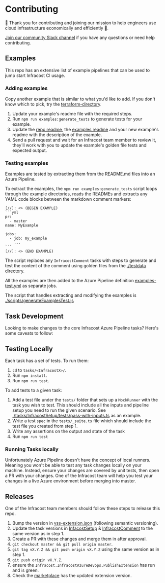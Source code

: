 # Contributing

🙌 Thank you for contributing and joining our mission to help engineers use cloud infrastructure economically and efficiently 🚀.

[Join our community Slack channel](https://www.infracost.io/community-chat) if you have any questions or need help contributing.

## Examples

This repo has an extensive list of example pipelines that can be used to jump start Infracost CI usage. 

### Adding examples

Copy another example that is similar to what you'd like to add. If you don't know which to pick, try the [terraform-directory](./examples/terraform-directory).

1. Update your example's readme file with the required steps.
2. Run `npm run examples:generate_tests` to generate tests for your example.
3. Update the [repo readme](README.md), the [examples readme](./examples/README.md) and your new example's readme with the description of the example.
4. Send a pull request and wait for an Infracost team member to review it, they'll work with you to update the example's golden file tests and expected output.

### Testing examples

Examples are tested by extracting them from the README.md files into an Azure Pipeline.

To extract the examples, the `npm run examples:generate_tests` script loops through the example directories, reads the READMEs and extracts any YAML code blocks between the markdown comment markers:

````
[//]: <> (BEGIN EXAMPLE)
```yml
pr:
  - master
name: MyExample

jobs:
  - job: my_example
    ...
```
[//]: <> (END EXAMPLE)
````

The script replaces any `InfracostComment` tasks with steps to generate and test the content of the comment using golden files from the [./testdata](./testdata) directory.

All the examples are then added to the  Azure Pipeline definition [examples-test.yml](./.azure/pipelines/examples-test.yml) as separate jobs.

The script that handles extracting and modifying the examples is [./scripts/generateExamplesTest.js](./scripts/generateExamplesTests.js)

## Task Development

Looking to make changes to the core Infracost Azure Pipeline tasks? Here's some caveats to follow:

## Testing Locally

Each task has a set of tests. To run them:

1. `cd` to `tasks/<InfracostX>/`.
2. Run `npm install`.
3. Run `npm run test`.

To add tests to a given task:

1. Add a test file under the `tests/` folder that sets up a `MockRunner` with the task you wish to test. This should include all the inputs and pipeline setup you need to run the given scenario. See [./tasks/InfracostSetup/tests/pass-with-inputs.ts](./tasks/InfracostSetup/tests/pass-with-inputs.ts) as an example.
2. Write a test `spec` in the `tests/_suite.ts` file which should include the test file you created from step 1.
3. Write any assertions on the output and state of the task
4. Run `npm run test`

### Running Tasks locally

Unfortunately Azure Pipeline doesn't have the concept of local runners. Meaning you won't be able to test any task changes locally on your machine. 
Instead, ensure your changes are covered by unit tests, then open a PR with your changes. One of the Infracost team will help you test your changes
in a live Azure environment before merging into master.

## Releases

One of the Infracost team members should follow these steps to release this repo.

1. Bump the version in [vss-extension.json](./vss-extension.json) (following semantic versioning).
2. Update the task versions in [InfacostSetup](./tasks/InfracostSetup/task.json) & [InfracostComment](./tasks/InfracostComment/task.json) to the same version as in step 1.
3. Create a PR with these changes and merge them in after approval.
4. `git checkout master && git pull origin master`.
5. `git tag vX.Y.Z && git push origin vX.Y.Z` using the same version as in step 1.
6. `git push origin vX.Y.Z`.
7. ensure the `Infracost.InfracostAzureDevops.PublishExtension` has run and is green.
8. Check the [marketplace](https://marketplace.visualstudio.com/manage/publishers/Infracost) has the updated extension version. 

